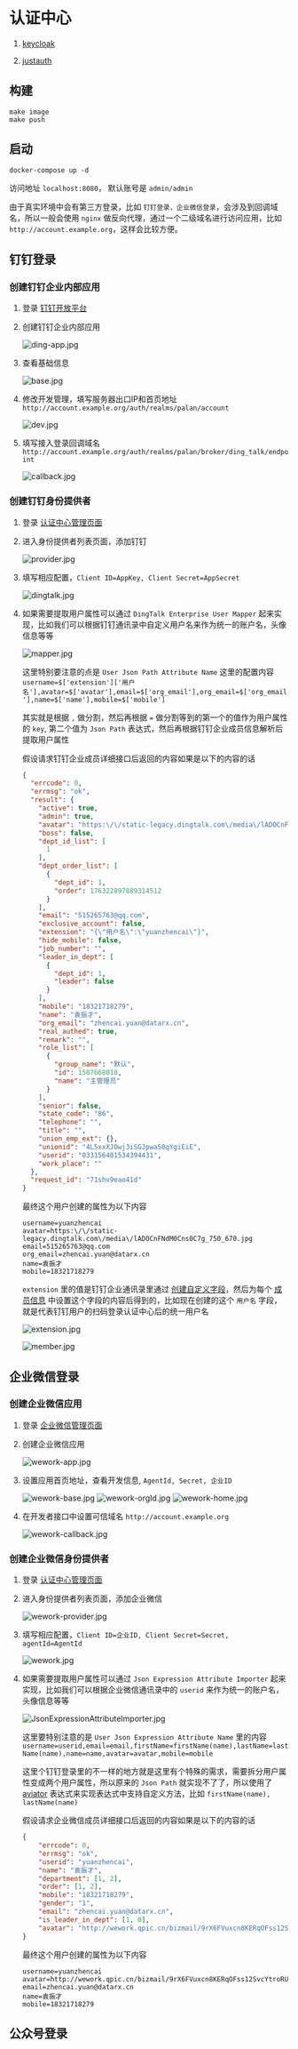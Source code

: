 # 认证中心

1. [keycloak](https://www.keycloak.org/)

2. [justauth](https://www.justauth.cn/)

## 构建

```
make image
make push
```

## 启动

```
docker-compose up -d
```

访问地址 `localhost:8080`， 默认账号是 `admin/admin`

由于真实环境中会有第三方登录，比如 `钉钉登录，企业微信登录`，会涉及到回调域名，所以一般会使用 `nginx` 做反向代理，通过一个二级域名进行访问应用，比如 `http://account.example.org`，这样会比较方便。

## 钉钉登录

### 创建钉钉企业内部应用

1. 登录 [钉钉开放平台](https://open-dev.dingtalk.com/)

2. 创建钉钉企业内部应用

    ![ding-app.jpg](images/ding-app.jpg)

3. 查看基础信息

    ![base.jpg](images/base.jpg)

4. 修改开发管理，填写服务器出口IP和首页地址 `http://account.example.org/auth/realms/palan/account`

    ![dev.jpg](images/dev.jpg)

5. 填写接入登录回调域名 `http://account.example.org/auth/realms/palan/broker/ding_talk/endpoint`

    ![callback.jpg](images/callback.jpg)

### 创建钉钉身份提供者

1. 登录 [认证中心管理页面](http://account.example.org/auth/admin)

2. 进入身份提供者列表页面，添加钉钉

    ![provider.jpg](images/provider.jpg)

3. 填写相应配置，`Client ID=AppKey, Client Secret=AppSecret`

    ![dingtalk.jpg](images/dingtalk.jpg)

4. 如果需要提取用户属性可以通过 `DingTalk Enterprise User Mapper` 起来实现，比如我们可以根据钉钉通讯录中自定义用户名来作为统一的账户名，头像信息等等

    ![mapper.jpg](images/mapper.jpg)

    这里特别要注意的点是 `User Json Path Attribute Name` 这里的配置内容 `username=$['extension']['用户名'],avatar=$['avatar'],email=$['org_email'],org_email=$['org_email'],name=$['name'],mobile=$['mobile']`

    其实就是根据 `,` 做分割，然后再根据 `=` 做分割等到的第一个的值作为用户属性的 `key`, 第二个值为 `Json Path` 表达式，然后再根据钉钉企业成员信息解析后提取用户属性

    假设请求钉钉企业成员详细接口后返回的内容如果是以下的内容的话

    ```json
    {
      "errcode": 0,
      "errmsg": "ok",
      "result": {
        "active": true,
        "admin": true,
        "avatar": "https:\/\/static-legacy.dingtalk.com\/media\/lADOCnFNdM0Cns0C7g_750_670.jpg",
        "boss": false,
        "dept_id_list": [
          1
        ],
        "dept_order_list": [
          {
            "dept_id": 1,
            "order": 176322897889314512
          }
        ],
        "email": "515265763@qq.com",
        "exclusive_account": false,
        "extension": "{\"用户名\":\"yuanzhencai\"}",
        "hide_mobile": false,
        "job_number": "",
        "leader_in_dept": [
          {
            "dept_id": 1,
            "leader": false
          }
        ],
        "mobile": "18321718279",
        "name": "袁振才",
        "org_email": "zhencai.yuan@datarx.cn",
        "real_authed": true,
        "remark": "",
        "role_list": [
          {
            "group_name": "默认",
            "id": 1507668010,
            "name": "主管理员"
          }
        ],
        "senior": false,
        "state_code": "86",
        "telephone": "",
        "title": "",
        "union_emp_ext": {},
        "unionid": "4L5xxXJOwj3iSGJpwa50qYgiEiE",
        "userid": "033156401534394431",
        "work_place": ""
      },
      "request_id": "71shv9eao41d"
    }
    ```

    最终这个用户创建的属性为以下内容

    ```text
    username=yuanzhencai
    avatar=https:\/\/static-legacy.dingtalk.com\/media\/lADOCnFNdM0Cns0C7g_750_670.jpg
    email=515265763@qq.com
    org_email=zhencai.yuan@datarx.cn
    name=袁振才
    mobile=18321718279
    ```

    `extension` 里的值是钉钉企业通讯录里通过 [创建自定义字段](https://oa.dingtalk.com/index_new.htm#/setting/contactInfo)，然后为每个 [成员信息](https://oa.dingtalk.com/hrmregister/web/index#/empManage/onJob) 中设置这个字段的内容后得到的，比如现在创建的这个 `用户名` 字段，就是代表钉钉用户的扫码登录认证中心后的统一用户名

    ![extension.jpg](images/extension.jpg)

    ![member.jpg](images/member.jpg)

## 企业微信登录

### 创建企业微信应用

1. 登录 [企业微信管理页面](https://work.weixin.qq.com/wework_admin/frame)

2. 创建企业微信应用

    ![wework-app.jpg](images/wework-app.jpg)

3. 设置应用首页地址，查看开发信息, `AgentId, Secret, 企业ID`

    ![wework-base.jpg](images/wework-base.jpg)
    ![wework-orgId.jpg](images/wework-orgId.jpg)
    ![wework-home.jpg](images/wework-home.jpg)

4. 在开发者接口中设置可信域名 `http://account.example.org`

    ![wework-callback.jpg](images/wework-callback.jpg)

### 创建企业微信身份提供者

1. 登录 [认证中心管理页面](http://account.example.org/auth/admin)

2. 进入身份提供者列表页面，添加企业微信

    ![wework-provider.jpg](images/wework-provider.jpg)

3. 填写相应配置，`Client ID=企业ID, Client Secret=Secret, agentId=AgentId`

    ![wework.jpg](images/wework.jpg)

4. 如果需要提取用户属性可以通过 `Json Expression Attribute Importer` 起来实现，比如我们可以根据企业微信通讯录中的 `userid` 来作为统一的账户名，头像信息等等

    ![JsonExpressionAttributeImporter.jpg](images/JsonExpressionAttributeImporter.jpg)

    这里要特别注意的是 `User Json Expression Attribute Name` 里的内容 `username=userid,email=email,firstName=firstName(name),lastName=lastName(name),name=name,avatar=avatar,mobile=mobile`

    这里个钉钉登录里的不一样的地方就是这里有个特殊的需求，需要拆分用户属性变成两个用户属性，所以原来的 `Json Path` 就实现不了了，所以使用了 [aviator](http://fnil.net/aviator/) 表达式来实现表达式中支持自定义方法，比如 `firstName(name), lastName(name)`

    假设请求企业微信成员详细接口后返回的内容如果是以下的内容的话

    ```json
    {
        "errcode": 0,
        "errmsg": "ok",
        "userid": "yuanzhencai",
        "name": "袁振才",
        "department": [1, 2],
        "order": [1, 2],
        "mobile": "18321718279",
        "gender": "1",
        "email": "zhencai.yuan@datarx.cn",
        "is_leader_in_dept": [1, 0],
        "avatar": "http://wework.qpic.cn/bizmail/9rX6FVuxcn8KERqOFss12SvcYtroRUTU6QQVgibUQxs8RjLS6EUwvTg/0"
    }
    ```

    最终这个用户创建的属性为以下内容

    ```text
    username=yuanzhencai
    avatar=http://wework.qpic.cn/bizmail/9rX6FVuxcn8KERqOFss12SvcYtroRUTU6QQVgibUQxs8RjLS6EUwvTg/0
    email=zhencai.yuan@datarx.cn
    name=袁振才
    mobile=18321718279
    ```

## 公众号登录
